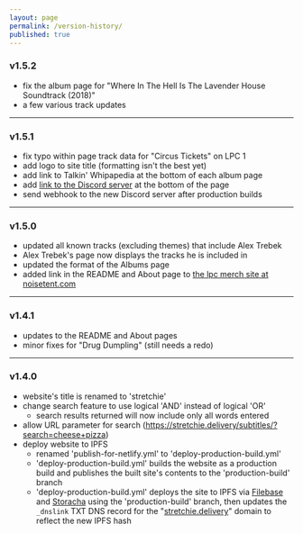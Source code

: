 ```yaml
---
layout: page
permalink: /version-history/
published: true
---
```


### v1.5.2

- fix the album page for "Where In The Hell Is The Lavender House Soundtrack (2018)"
- a few various track updates

---

### v1.5.1

- fix typo within page track data for "Circus Tickets" on LPC 1
- add logo to site title (formatting isn't the best yet)
- add link to Talkin' Whipapedia at the bottom of each album page
- add [link to the Discord server](https://discord.gg/jjfQ25NJ) at the bottom of the page
- send webhook to the new Discord server after production builds

---

### v1.5.0

- updated all known tracks (excluding themes) that include Alex Trebek
- Alex Trebek's page now displays the tracks he is included in
- updated the format of the Albums page
- added link in the README and About page to [the lpc merch site at noisetent.com](http://noisetent.com/lpcmerchandise.htm)

---

### v1.4.1

- updates to the README and About pages
- minor fixes for "Drug Dumpling" (still needs a redo)

---

### v1.4.0

- website's title is renamed to 'stretchie'
- change search feature to use logical 'AND' instead of logical 'OR'
	- search results returned will now include only all words entered
- allow URL parameter for search (https://stretchie.delivery/subtitles/?search=cheese+pizza)
- deploy website to IPFS
	- renamed 'publish-for-netlify.yml' to 'deploy-production-build.yml'
	- 'deploy-production-build.yml' builds the website as a production build and publishes the built site's contents to the 'production-build' branch
	- 'deploy-production-build.yml' deploys the site to IPFS via [Filebase](https://filebase.com/) and [Storacha](https://storacha.network/) using the 'production-build' branch, then updates the `_dnslink` TXT DNS record for the "[stretchie.delivery](https://stretchie.delivery)" domain to reflect the new IPFS hash